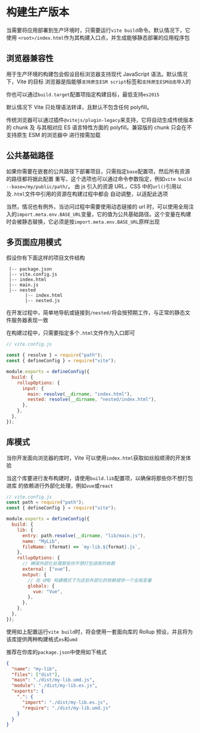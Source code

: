 # 构建生产版本

当需要将应用部署到生产环境时，只需要运行`vite build`命令。默认情况下，它使用
`<root>/index.html`作为其构建入口点，并生成能够静态部署的应用程序包

## 浏览器兼容性

用于生产环境的构建包会假设目标浏览器支持现代 JavaScript 语法。默认情况下，Vite 的目标
浏览器是指能够`支持原生ESM script`标签和`支持原生ESM动态导入`的

你也可以通过`build.target`配置项指定构建目标，最低支持`es2015`

默认情况下 Vite 只处理语法转译，且默认不包含任何 polyfill。

传统浏览器可以通过插件`@vitejs/plugin-legacy`来支持，它将自动生成传统版本的 chunk 及
与其相对应 ES 语言特性方面的 polyfill。兼容版的 chunk 只会在不支持原生 ESM 的浏览器中
进行按需加载

## 公共基础路径

如果你需要在嵌套的公共路径下部署项目，只需指定`base`配置项，然后所有资源的路径都将据此配置
重写，这个选项也可以通过命令参数指定，例如`vite build --base=/my/public/path/`。
由 js 引入的资源 URL，CSS 中的`url()`引用以及`.html`文件中引用的资源在构建过程中都会
自动调整，以适配此选项

当然，情况也有例外，当访问过程中需要使用动态链接的 url 时，可以使用全局注入的`import.meta.env.BASE_URL`变量，它的值为公共基础路径。这个变量在构建时会被静态替换，它必须是按`import.meta.env.BASE_URL`原样出现

## 多页面应用模式

假设你有下面这样的项目文件结构

```
 |-- package.json
 |-- vite.config.js
 |-- index.html
 |-- main.js
 |-- nested
       |-- index.html
       |-- nested.js
```

在开发过程中，简单地导航或链接到`/nested/`将会按预期工作，与正常的静态文件服务器表现一致

在构建过程中，只需要指定多个`.html`文件作为入口即可

```js
// vite.config.js

const { resolve } = require("path");
const { defineConfig } = require("vite");

module.exports = defineConfig({
  build: {
    rollupOptions: {
      input: {
        main: resolve(__dirname, "index.html"),
        nested: resolve(__dirname, "nested/index.html"),
      },
    },
  },
});
```

## 库模式

当你开发面向浏览器的库时，Vite 可以使用`index.html`获取如丝般顺滑的开发体验

当这个库要进行发布构建时，请使用`build.lib`配置项，以确保将那些你不想打包进库
的依赖进行外部化处理，例如`vue`或`react`

```js
// vite.config.js
const path = require("path");
const { defineConfig } = require("vite");

module.exports = defineConfig({
  build: {
    lib: {
      entry: path.resolve(__dirname, "lib/main.js"),
      name: "MyLib",
      fileName: (format) => `my-lib.${format}.js`,
    },
    rollupOptions: {
      // 确保外部化处理那些你不想打包进库的依赖
      external: ["vue"],
      output: {
        // 在 UMD 构建模式下为这些外部化的依赖提供一个全局变量
        globals: {
          vue: "Vue",
        },
      },
    },
  },
});
```

使用如上配置运行`vite build`时，将会使用一套面向库的 Rollup 预设，并且将为
该库提供两种构建格式`es`和`umd`

推荐在你库的`package.json`中使用如下格式

```json
{
  "name": "my-lib",
  "files": ["dist"],
  "main": "./dist/my-lib.umd.js",
  "module": "./dist/my-lib.es.js",
  "exports": {
    ".": {
      "import": "./dist/my-lib.es.js",
      "require": "./dist/my-lib.umd.js"
    }
  }
}
```
